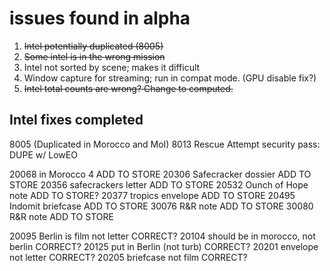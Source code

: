 # issues found in alpha

1. ~~Intel potentially duplicated (8005)~~
2. ~~Some intel is in the wrong mission~~
3. Intel not sorted by scene; makes it difficult
4. Window capture for streaming; run in compat mode. (GPU disable fix?)
5. ~~Intel total counts are wrong? Change to computed.~~

## Intel fixes completed
8005 (Duplicated in Morocco and MoI)
8013 Rescue Attempt security pass: DUPE w/ LowEO

20068 in Morocco 4 ADD TO STORE
20306 Safecracker dossier ADD TO STORE
20356 safecrackers letter ADD TO STORE
20532 Ounch of Hope note ADD TO STORE?
20377 tropics envelope ADD TO STORE
20495 Indomit briefcase ADD TO STORE
30076 R&R note ADD TO STORE
30080 R&R note ADD TO STORE

20095 Berlin is film not letter CORRECT?
20104 should be in morocco, not berlin CORRECT?
20125 put in Berlin (not turb) CORRECT?
20201 envelope not letter CORRECT?
20205 briefcase not film CORRECT?
